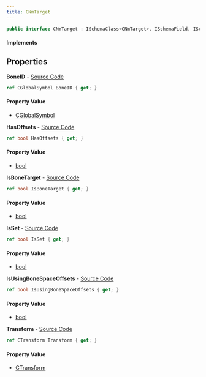 ```yaml
---
title: CNmTarget
---
```


```csharp
public interface CNmTarget : ISchemaClass<CNmTarget>, ISchemaField, ISchemaClass, INativeHandle
```

#### Implements

## Properties

**BoneID** - [Source Code](https://github.com/swiftly-solution/swiftlys2/blob/main/managed/src/SwiftlyS2.Generated/Schemas/Interfaces/CNmTarget.cs#L18)

```csharp
ref CGlobalSymbol BoneID { get; }
```

#### Property Value

- [CGlobalSymbol](/docs/api/shared/natives/cglobalsymbol)

**HasOffsets** - [Source Code](https://github.com/swiftly-solution/swiftlys2/blob/main/managed/src/SwiftlyS2.Generated/Schemas/Interfaces/CNmTarget.cs#L24)

```csharp
ref bool HasOffsets { get; }
```

#### Property Value

- [bool](https://learn.microsoft.com/dotnet/api/system.boolean)

**IsBoneTarget** - [Source Code](https://github.com/swiftly-solution/swiftlys2/blob/main/managed/src/SwiftlyS2.Generated/Schemas/Interfaces/CNmTarget.cs#L20)

```csharp
ref bool IsBoneTarget { get; }
```

#### Property Value

- [bool](https://learn.microsoft.com/dotnet/api/system.boolean)

**IsSet** - [Source Code](https://github.com/swiftly-solution/swiftlys2/blob/main/managed/src/SwiftlyS2.Generated/Schemas/Interfaces/CNmTarget.cs#L26)

```csharp
ref bool IsSet { get; }
```

#### Property Value

- [bool](https://learn.microsoft.com/dotnet/api/system.boolean)

**IsUsingBoneSpaceOffsets** - [Source Code](https://github.com/swiftly-solution/swiftlys2/blob/main/managed/src/SwiftlyS2.Generated/Schemas/Interfaces/CNmTarget.cs#L22)

```csharp
ref bool IsUsingBoneSpaceOffsets { get; }
```

#### Property Value

- [bool](https://learn.microsoft.com/dotnet/api/system.boolean)

**Transform** - [Source Code](https://github.com/swiftly-solution/swiftlys2/blob/main/managed/src/SwiftlyS2.Generated/Schemas/Interfaces/CNmTarget.cs#L16)

```csharp
ref CTransform Transform { get; }
```

#### Property Value

- [CTransform](/docs/api/shared/natives/ctransform)

